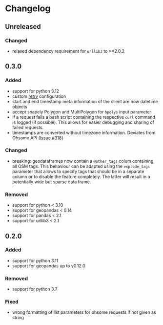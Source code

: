 # Changelog

## Unreleased

### Changed

 - relaxed dependency requirement for `urllib3` to >=2.0.2

## 0.3.0

### Added

 - support for python 3.12
 - custom [retry](https://urllib3.readthedocs.io/en/latest/reference/urllib3.util.html#urllib3.util.Retry) configuration
 - start and end timestamp meta information of the client are now datetime objects
 - accept shapely Polygon and MultiPolygon for `bpolys` input parameter
 - if a request fails a bash script containing the respective `curl` command is logged (if possible). This allows for easier debugging and sharing of failed requests.
 - timestamps are converted without timezone information. Deviates from Ohsome API [(Issue #318)](https://github.com/GIScience/ohsome-api/issues/318)

### Changed

 - breaking: geodataframes now contain a `@other_tags` colum containing all OSM tags. This behaviour can be adapted using the `explode_tags` parameter that allows to specify tags that should be in a separate column or to disable the feature completely. The latter will result in a potentially wide but sparse data frame.

### Removed

 - support for python < 3.10
 - support for geopandas < 0.14
 - support for pandas < 2.1
 - support for urllib3 < 2.1

## 0.2.0

### Added

 - support for python 3.11
 - support for geopandas up to v0.12.0

### Removed

 - support for python 3.7

### Fixed

 - wrong formatting of list parameters for ohsome requests if not given as string
